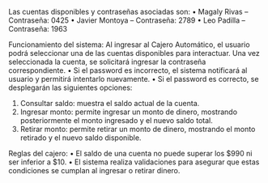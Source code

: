 Las cuentas disponibles y contraseñas asociadas son:
•	Magaly Rivas – Contraseña: 0425
•	Javier Montoya – Contraseña: 2789
•	Leo Padilla – Contraseña: 1963

Funcionamiento del sistema:
Al ingresar al Cajero Automático, el usuario podrá seleccionar una de las cuentas disponibles para interactuar. 
Una vez seleccionada la cuenta, se solicitará ingresar la contraseña correspondiente.
•	Si el password es incorrecto, el sistema notificará al usuario y permitirá intentarlo nuevamente.
•	Si el password es correcto, se desplegarán las siguientes opciones:
1.	Consultar saldo: muestra el saldo actual de la cuenta.
2.	Ingresar monto: permite ingresar un monto de dinero, mostrando posteriormente el monto ingresado y el nuevo saldo total.
3.	Retirar monto: permite retirar un monto de dinero, mostrando el monto retirado y el nuevo saldo disponible.

Reglas del cajero:
•	El saldo de una cuenta no puede superar los $990 ni ser inferior a $10.
•	El sistema realiza validaciones para asegurar que estas condiciones se cumplan al ingresar o retirar dinero.
